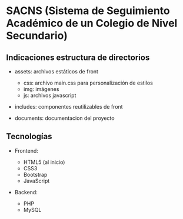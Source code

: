 # SACNS (Sistema de Seguimiento Académico de un Colegio de Nivel Secundario)

## Indicaciones estructura de directorios

* assets: archivos estáticos de front
    * css: archivo main.css para personalización de estilos
    * img: imágenes
    * js: archivos javascript

* includes: componentes reutilizables de front
* documents: documentacion del proyecto

## Tecnologías

* Frontend: 
    * HTML5 (al inicio)
    * CSS3
    * Bootstrap
    * JavaScript

* Backend: 
    * PHP
    * MySQL

